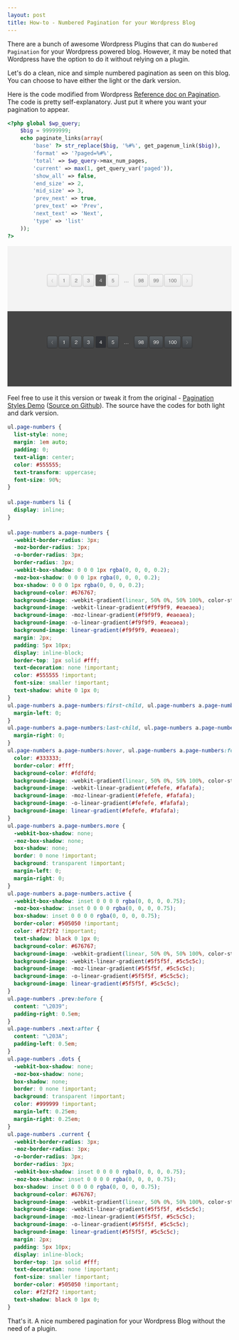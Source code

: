 ```yaml
---
layout: post
title: How-to - Numbered Pagination for your Wordpress Blog
---
```


There are a bunch of awesome Wordpress Plugins that can do `Numbered Pagination` for your Wordpress powered blog. However, it may be noted that Wordpress have the option to do it without relying on a plugin.

Let's do a clean, nice and simple numbered pagination as seen on this blog. You can choose to have either the light or the dark version.

Here is the code modified from Wordpress [Reference doc on Pagination](http://codex.wordpress.org/Function_Reference/paginate_links). The code is pretty self-explanatory. Just put it where you want your pagination to appear.

```php
<?php global $wp_query;
    $big = 99999999;
    echo paginate_links(array(
        'base' ?> str_replace($big, '%#%', get_pagenum_link($big)),
        'format' => '?paged=%#%',
        'total' => $wp_query->max_num_pages,
        'current' => max(1, get_query_var('paged')),
        'show_all' => false,
        'end_size' => 2,
        'mid_size' => 3,
        'prev_next' => true,
        'prev_text' => 'Prev',
        'next_text' => 'Next',
        'type' => 'list'
    ));
?>
```

![CSS3 Paginateion Style)](/static/2012/css3-paginate.png)

Feel free to use it this version or tweak it from the original - [Pagination Styles Demo](http://brajeshwar.github.io/paginate/) ([Source on Github](https://github.com/brajeshwar/paginate)). The source have the codes for both light and dark version.

```css
ul.page-numbers {
  list-style: none;
  margin: 1em auto;
  padding: 0;
  text-align: center;
  color: #555555;
  text-transform: uppercase;
  font-size: 90%;
}

ul.page-numbers li {
  display: inline;
}

ul.page-numbers a.page-numbers {
  -webkit-border-radius: 3px;
  -moz-border-radius: 3px;
  -o-border-radius: 3px;
  border-radius: 3px;
  -webkit-box-shadow: 0 0 0 1px rgba(0, 0, 0, 0.2);
  -moz-box-shadow: 0 0 0 1px rgba(0, 0, 0, 0.2);
  box-shadow: 0 0 0 1px rgba(0, 0, 0, 0.2);
  background-color: #676767;
  background-image: -webkit-gradient(linear, 50% 0%, 50% 100%, color-stop(0%, #f9f9f9), color-stop(100%, #eaeaea));
  background-image: -webkit-linear-gradient(#f9f9f9, #eaeaea);
  background-image: -moz-linear-gradient(#f9f9f9, #eaeaea);
  background-image: -o-linear-gradient(#f9f9f9, #eaeaea);
  background-image: linear-gradient(#f9f9f9, #eaeaea);
  margin: 2px;
  padding: 5px 10px;
  display: inline-block;
  border-top: 1px solid #fff;
  text-decoration: none !important;
  color: #555555 !important;
  font-size: smaller !important;
  text-shadow: white 0 1px 0;
}
ul.page-numbers a.page-numbers:first-child, ul.page-numbers a.page-numbers.first {
  margin-left: 0;
}
ul.page-numbers a.page-numbers:last-child, ul.page-numbers a.page-numbers.last {
  margin-right: 0;
}
ul.page-numbers a.page-numbers:hover, ul.page-numbers a.page-numbers:focus {
  color: #333333;
  border-color: #fff;
  background-color: #fdfdfd;
  background-image: -webkit-gradient(linear, 50% 0%, 50% 100%, color-stop(0%, #fefefe), color-stop(100%, #fafafa));
  background-image: -webkit-linear-gradient(#fefefe, #fafafa);
  background-image: -moz-linear-gradient(#fefefe, #fafafa);
  background-image: -o-linear-gradient(#fefefe, #fafafa);
  background-image: linear-gradient(#fefefe, #fafafa);
}
ul.page-numbers a.page-numbers.more {
  -webkit-box-shadow: none;
  -moz-box-shadow: none;
  box-shadow: none;
  border: 0 none !important;
  background: transparent !important;
  margin-left: 0;
  margin-right: 0;
}
ul.page-numbers a.page-numbers.active {
  -webkit-box-shadow: inset 0 0 0 0 rgba(0, 0, 0, 0.75);
  -moz-box-shadow: inset 0 0 0 0 rgba(0, 0, 0, 0.75);
  box-shadow: inset 0 0 0 0 rgba(0, 0, 0, 0.75);
  border-color: #505050 !important;
  color: #f2f2f2 !important;
  text-shadow: black 0 1px 0;
  background-color: #676767;
  background-image: -webkit-gradient(linear, 50% 0%, 50% 100%, color-stop(0%, #5f5f5f), color-stop(100%, #5c5c5c));
  background-image: -webkit-linear-gradient(#5f5f5f, #5c5c5c);
  background-image: -moz-linear-gradient(#5f5f5f, #5c5c5c);
  background-image: -o-linear-gradient(#5f5f5f, #5c5c5c);
  background-image: linear-gradient(#5f5f5f, #5c5c5c);
}
ul.page-numbers .prev:before {
  content: "\2039";
  padding-right: 0.5em;
}
ul.page-numbers .next:after {
  content: "\203A";
  padding-left: 0.5em;
}
ul.page-numbers .dots {
  -webkit-box-shadow: none;
  -moz-box-shadow: none;
  box-shadow: none;
  border: 0 none !important;
  background: transparent !important;
  color: #999999 !important;
  margin-left: 0.25em;
  margin-right: 0.25em;
}
ul.page-numbers .current {
  -webkit-border-radius: 3px;
  -moz-border-radius: 3px;
  -o-border-radius: 3px;
  border-radius: 3px;
  -webkit-box-shadow: inset 0 0 0 0 rgba(0, 0, 0, 0.75);
  -moz-box-shadow: inset 0 0 0 0 rgba(0, 0, 0, 0.75);
  box-shadow: inset 0 0 0 0 rgba(0, 0, 0, 0.75);
  background-color: #676767;
  background-image: -webkit-gradient(linear, 50% 0%, 50% 100%, color-stop(0%, #5f5f5f), color-stop(100%, #5c5c5c));
  background-image: -webkit-linear-gradient(#5f5f5f, #5c5c5c);
  background-image: -moz-linear-gradient(#5f5f5f, #5c5c5c);
  background-image: -o-linear-gradient(#5f5f5f, #5c5c5c);
  background-image: linear-gradient(#5f5f5f, #5c5c5c);
  margin: 2px;
  padding: 5px 10px;
  display: inline-block;
  border-top: 1px solid #fff;
  text-decoration: none !important;
  font-size: smaller !important;
  border-color: #505050 !important;
  color: #f2f2f2 !important;
  text-shadow: black 0 1px 0;
}
```

That's it. A nice numbered pagination for your Wordpress Blog without the need of a plugin.
